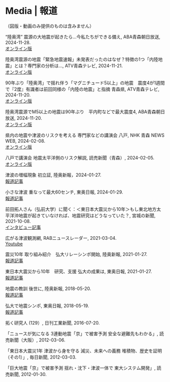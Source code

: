 # Media | 報道

（図版・動画のみ提供のものは含みません）

“陸奥湾” 震源の大地震が起きたら…今私たちができる備え, ABA青森朝日放送, 2024-11-28.   
[オンライン版](https://www.youtube.com/watch?v=WxDE-mVDciU)

陸奥湾震源の地震「緊急地震速報」未発表だったのはなぜ？特徴の1つ「内陸地震」とは？専門家の分析は…, ATV青森テレビ, 2024-11-21.    
[オンライン版](https://newsdig.tbs.co.jp/articles/atv/1569729?display=1)

90年ぶり「陸奥湾」で揺れ伴う「マグニチュード5以上」の地震　震度4が1週間で『2度』有識者は前回同様の「内陸の地震」と指摘 青森県,  ATV青森テレビ, 2024-11-20.   
[オンライン版](https://newsdig.tbs.co.jp/articles/atv/1567096?display=1_)

陸奥湾震源でM5以上の地震は90年ぶり　平内町などで最大震度4, ABA青森朝日放送, 2024-11-20.   
[オンライン版](https://www.aba-net.com/news/news-131476.html)

県内の地震や津波のリスクを考える 専門家などの講演会 八戸, NHK 青森 NEWS WEB, 2024-02-08.  
[オンライン版](https://www3.nhk.or.jp/lnews/aomori/20240205/6080021776.html)

八戸で講演会 地震太平洋側のリスク解説, 読売新聞（青森）, 2024-02-05.   
[オンライン版](https://www.yomiuri.co.jp/local/aomori/news/20240205-OYTNT50008/)

津波の増幅現象 初立証, 陸奥新報，2024-01-27. 
<br>
[報道記事](https://www.st.hirosaki-u.ac.jp/wp-content/uploads/2024/01/240127.pdf)

小さな津波 重なって最大60センチ, 東奥日報, 2024-01-29. 
<br>
[報道記事](https://www.st.hirosaki-u.ac.jp/wp-content/uploads/2024/01/240129.pdf)

前田拓人さん（弘前大学）に聞く：＜東日本大震災から10年＞もし東北地方太平洋沖地震が起きていなければ、地震研究はどうなっていた？, 宮城の新聞, 2021-10-08. 
<br>[インタビュー記事](http://shinbun.fan-miyagi.jp/article/article_20211007.php)

広がる津波観測網, RABニュースレーダー, 2021-03-04. 
<br>[Youtube](https://www.youtube.com/watch?v=_pjDg9CkW40)

震災10年 取り組み紹介　弘大リレーシンポ開始, 陸奥新報, 2021-01-27. 
<br>[報道記事](https://www.st.hirosaki-u.ac.jp/news/awarded/houdou/210127-2.html)

東日本大震災から10年　研究、支援 弘大の成果は, 東奥日報, 2021-01-27. 
<br>[報道記事](https://www.st.hirosaki-u.ac.jp/news/awarded/houdou/210127-2.html)

地震の教訓 後世に, 陸奥新報, 2018-05-20. 
<br>[報道記事](https://www.st.hirosaki-u.ac.jp/news/awarded/houdou/180519.html)

弘大で地震シンポ, 東奥日報, 2018-05-19. 
<br>[報道記事](https://www.st.hirosaki-u.ac.jp/news/awarded/houdou/180519.html)

拓く研究人 (129）, 日刊工業新聞, 2016-07-20. 

「ニュースが気になる 3連動地震「京」で被害予測 安全な避難先もわかる」, 読売新聞（大阪）, 2012-03-06. 

「東日本大震災1年 津波から身を守る 減災、未来への義務 堆積物、歴史を証明（その1）」, 毎日新聞, 2012-03-03. 

「巨大地震「京」で被害予測 揺れ・沈下・津波一体で 東大システム開発」, 読売新聞, 2012-01-30. 
